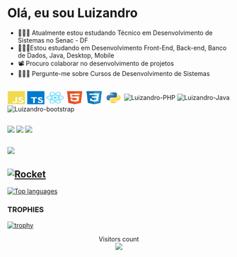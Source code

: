 # Olá, eu sou Luizandro
- 👨🏿‍🏫 Atualmente estou estudando Técnico em Desenvolvimento de Sistemas no Senac - DF
- 🧑🏿‍💻Estou estudando em Desenvolvimento Front-End, Back-end, Banco de Dados, Java, Desktop, Mobile
- 📽️ Procuro colaborar no desenvolvimento de projetos
- 🧑🏿‍💻 Pergunte-me sobre Cursos de Desenvolvimento de Sistemas

 <div style="display: inline_block"><br>
  <img align="center" alt="Luizandro-Js" height="30" width="40" src="https://raw.githubusercontent.com/devicons/devicon/master/icons/javascript/javascript-plain.svg">
  <img align="center" alt="Luizandro-Ts" height="30" width="40" src="https://raw.githubusercontent.com/devicons/devicon/master/icons/typescript/typescript-plain.svg">
  <img align="center" alt="Luizandro-React" height="30" width="40" src="https://raw.githubusercontent.com/devicons/devicon/master/icons/react/react-original.svg">
  <img align="center" alt="Luizandro-HTML" height="30" width="40" src="https://raw.githubusercontent.com/devicons/devicon/master/icons/html5/html5-original.svg">
  <img align="center" alt="Luizandro-CSS" height="30" width="40" src="https://raw.githubusercontent.com/devicons/devicon/master/icons/css3/css3-original.svg">
  <img align="center" alt="Luizandro-Python" height="30" width="40" src="https://raw.githubusercontent.com/devicons/devicon/master/icons/python/python-original.svg">
  <img align="center" alt="Luizandro-PHP" height="30" width="40" src="https://raw.githubusercontent.com/jmnote/z-icons/master/svg/php.svg">
   <img align="center" alt="Luizandro-Java" height="30" width="40" src="https://raw.githubusercontent.com/jmnote/z-icons/master/svg/java.svg">
  <img align="center" alt="Luizandro-bootstrap" height="30" width="40" src="https://raw.githubusercontent.com/jmnote/z-icons/master/svg/bootstrap.svg">
  </div>
  
  ##
 <div> 
  <a href="https://www.linkedin.com/in/luizandro-gomes-005145268" target="_blank"><img src="https://img.shields.io/badge/-LinkedIn-%230077B5?style=for-the-badge&logo=linkedin&logoColor=white" target="_blank"></a>
    <a href = "mailto:luizandrogomes44@gmail.com"><img src="https://img.shields.io/badge/-Gmail-%23333?style=for-the-badge&logo=gmail&logoColor=white" target="_blank"></a>
    <a href="https://instagram.com/luizandro_gs" target="_blank"><img src="https://img.shields.io/badge/-Instagram-%23E4405F?style=for-the-badge&logo=instagram&logoColor=white" target="_blank"></a>
</div>

##
<div>
  <a href="https://github.com/luizandro-2002">
  <img height="180em" src="https://github-readme-stats.vercel.app/api?username=Luizandro-2002&show_icons=true&theme=tokyonight&include_all_commits=true&count_private=true"/>
  </div>


  
 ## <img src="https://raw.githubusercontent.com/Tarikul-Islam-Anik/Animated-Fluent-Emojis/master/Emojis/Travel%20and%20places/Rocket.png" alt="Rocket" width="30" height="30" /> 
[![Top languages](https://github-readme-mwendwa.vercel.app/api/top-langs/?username=Luizandro-2002&layout=compact&count_private=true&theme=blue-green&title_color=00b3ff)](#)






 ### TROPHIES
 

[![trophy](https://github-profile-trophy.vercel.app/?username=Luizandro-2002&theme=onedark)](https://github.com/ryo-ma/github-profile-trophy)

 <p align="center"> 
  Visitors count<br>
  <img src="https://profile-counter.glitch.me/luizandro-2002/count.svg" />
 </p>

